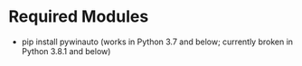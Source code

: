 # Required Modules
* pip install pywinauto (works in Python 3.7 and below; currently broken in Python 3.8.1 and below)